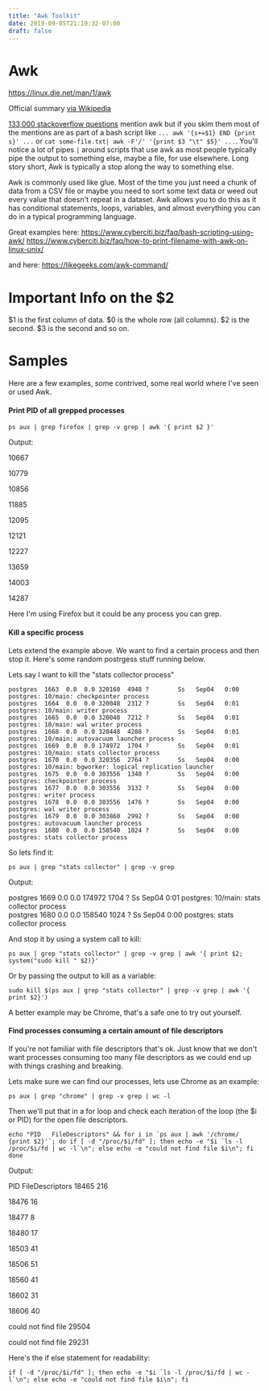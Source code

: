 ```yaml
---
title: "Awk Toolkit"
date: 2019-09-05T21:19:32-07:00
draft: false
---
```


# Awk
https://linux.die.net/man/1/awk

Official summary [via Wikipedia](https://en.wikipedia.org/wiki/AWK)

[133,000 stackoverflow questions](https://stackoverflow.com/search?q=awk) mention awk but if you skim them most of the mentions are as part of a bash script like `... awk '{s+=$1} END {print s}' ...` or `cat some-file.txt| awk -F'/' '{print $3 "\t" $5}' ...`.  You'll notice a lot of pipes `|` around scripts that use awk as most people typically pipe the output to something else, maybe a file, for use elsewhere.  Long story short, Awk is typically a stop along the way to something else.

Awk is commonly used like glue.  Most of the time you just need a chunk of data from a CSV file or maybe you need to sort some text data or weed out every value that doesn't repeat in a dataset.  Awk allows you to do this as it has conditional statements, loops, variables, and almost everything you can do in a typical programming language.

Great examples here:
https://www.cyberciti.biz/faq/bash-scripting-using-awk/
https://www.cyberciti.biz/faq/how-to-print-filename-with-awk-on-linux-unix/

and here:
https://likegeeks.com/awk-command/

# Important Info on the $2
$1 is the first column of data.  $0 is the whole row (all columns).  $2 is the second.  $3 is the second and so on.

# Samples
Here are a few examples, some contrived, some real world where I've seen or used Awk.
#### Print PID of all grepped processes
```
ps aux | grep firefox | grep -v grep | awk '{ print $2 }'
```

Output:

10667

10779

10856

11885

12095

12121

12227

13659

14003

14287

Here I'm using Firefox but it could be any process you can grep.

#### Kill a specific process
Lets extend the example above. We want to find a certain process and then stop it. Here's some random postrgess stuff running below.  

Lets say I want to kill the "stats collector process"
```
postgres  1663  0.0  0.0 320160  4948 ?        Ss   Sep04   0:00 postgres: 10/main: checkpointer process   
postgres  1664  0.0  0.0 320048  2312 ?        Ss   Sep04   0:01 postgres: 10/main: writer process   
postgres  1665  0.0  0.0 320048  7212 ?        Ss   Sep04   0:01 postgres: 10/main: wal writer process   
postgres  1668  0.0  0.0 320448  4288 ?        Ss   Sep04   0:01 postgres: 10/main: autovacuum launcher process   
postgres  1669  0.0  0.0 174972  1704 ?        Ss   Sep04   0:01 postgres: 10/main: stats collector process   
postgres  1670  0.0  0.0 320356  2764 ?        Ss   Sep04   0:00 postgres: 10/main: bgworker: logical replication launcher   
postgres  1675  0.0  0.0 303556  1340 ?        Ss   Sep04   0:00 postgres: checkpointer process   
postgres  1677  0.0  0.0 303556  3132 ?        Ss   Sep04   0:00 postgres: writer process   
postgres  1678  0.0  0.0 303556  1476 ?        Ss   Sep04   0:00 postgres: wal writer process   
postgres  1679  0.0  0.0 303860  2992 ?        Ss   Sep04   0:00 postgres: autovacuum launcher process   
postgres  1680  0.0  0.0 158540  1024 ?        Ss   Sep04   0:00 postgres: stats collector process   
```

So lets find it:
```
ps aux | grep "stats collector" | grep -v grep
```
Output:

postgres  1669  0.0  0.0 174972  1704 ?        Ss   Sep04   0:01 postgres: 10/main: stats collector process   
postgres  1680  0.0  0.0 158540  1024 ?        Ss   Sep04   0:00 postgres: stats collector process

And stop it by using a system call to kill:
```
ps aux | grep "stats collector" | grep -v grep | awk '{ print $2; system("sudo kill " $2)}'
```

Or by passing the output to kill as a variable:
```
sudo kill $(ps aux | grep "stats collector" | grep -v grep | awk '{ print $2}')
```

A better example may be Chrome, that's a safe one to try out yourself.

#### Find processes consuming a certain amount of file descriptors
If you're not familiar with file descriptors that's ok.  Just know that we don't want processes consuming too many file descriptors as we could end up with things crashing and breaking.

Lets make sure we can find our processes, lets use Chrome as an example:
```
ps aux | grep "chrome" | grep -v grep | wc -l
```

Then we'll put that in a for loop and check each iteration of the loop (the $i or PID) for the open file descriptors. 
```
echo "PID   FileDescriptors" && for i in `ps aux | awk '/chrome/ {print $2}'`; do if [ -d "/proc/$i/fd" ]; then echo -e "$i `ls -l /proc/$i/fd | wc -l`\n"; else echo -e "could not find file $i\n"; fi done
```
Output:

PID   FileDescriptors
18465 216

18476 16

18477 8

18480 17

18503 41

18506 51

18560 41

18602 31

18606 40

could not find file 29504

could not find file 29231



Here's the if else statement for readability:
```
if [ -d "/proc/$i/fd" ]; then echo -e "$i `ls -l /proc/$i/fd | wc -l`\n"; else echo -e "could not find file $i\n"; fi
```


